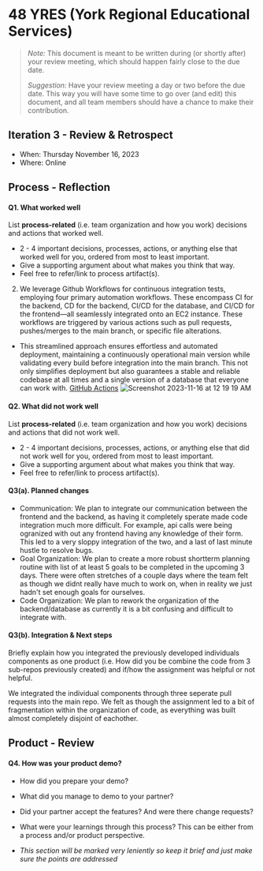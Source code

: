 # 48 YRES (York Regional Educational Services) 

 > _Note:_ This document is meant to be written during (or shortly after) your review meeting, which should happen fairly close to the due date.      
 >      
 > _Suggestion:_ Have your review meeting a day or two before the due date. This way you will have some time to go over (and edit) this document, and all team members should have a chance to make their contribution.


## Iteration 3 - Review & Retrospect

 * When: Thursday November 16, 2023
 * Where: Online

## Process - Reflection


#### Q1. What worked well

List **process-related** (i.e. team organization and how you work) decisions and actions that worked well.


 * 2 - 4 important decisions, processes, actions, or anything else that worked well for you, ordered from most to least important.
 * Give a supporting argument about what makes you think that way.
 * Feel free to refer/link to process artifact(s).

2. We leverage Github Workflows for continuous integration tests, employing four primary automation workflows. These encompass CI for the backend, CD for the backend, CI/CD for the database, and CI/CD for the frontend—all seamlessly integrated onto an EC2 instance. These workflows are triggered by various actions such as pull requests, pushes/merges to the main branch, or specific file alterations.

 * This streamlined approach ensures effortless and automated deployment, maintaining a continuously operational main version while validating every build before integration into the main branch. This not only simplifies deployment but also guarantees a stable and reliable codebase at all times and a single version of a database that everyone can work with. [GitHub Actions](https://github.com/csc301-2023-fall/project-48-yorkregioneducationalservices-T/actions?page=2)
![Screenshot 2023-11-16 at 12 19 19 AM](https://github.com/csc301-2023-fall/project-48-yorkregioneducationalservices-T/assets/65968691/cc3f71ee-a7b2-4b1a-b38f-0b997a550ff7)

   

#### Q2. What did not work well

List **process-related** (i.e. team organization and how you work) decisions and actions that did not work well.

 * 2 - 4 important decisions, processes, actions, or anything else that did not work well for you, ordered from most to least important.
 * Give a supporting argument about what makes you think that way.
 * Feel free to refer/link to process artifact(s).


#### Q3(a). Planned changes

 * Communication: We plan to integrate our communication between the frontend and the backend, as having it completely sperate made code integration much more difficult. For example, api calls were being ogranized with out any frontend having any knowledge of their form. This led to a very sloppy integration of the two, and a last of last minute hustle to resolve bugs.
 * Goal Organization: We plan to create a more robust shortterm planning routine with list of at least 5 goals to be completed in the upcoming 3 days. There were often stretches of a couple days where the team felt as though we didnt really have much to work on, when in reality we just hadn't set enough goals for ourselves.
 * Code Organization: We plan to rework the organization of the backend/database as currently it is a bit confusing and difficult to integrate with. 
#### Q3(b). Integration & Next steps 
Briefly explain how you integrated the previously developed individuals components as one product (i.e. How did you be combine the code from 3 sub-repos previously created) and if/how the assignment was helpful or not helpful.

 We integrated the individual components through three seperate pull requests into the main repo. We felt as though the assignment led to a bit of fragmentation within the organization of code, as everything was built almost completely disjoint of eachother.


## Product - Review

#### Q4. How was your product demo?
 * How did you prepare your demo?
 
 * What did you manage to demo to your partner?
 * Did your partner accept the features? And were there change requests?
 * What were your learnings through this process? This can be either from a process and/or product perspective.
 * *This section will be marked very leniently so keep it brief and just make sure the points are addressed*
